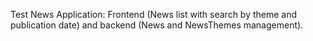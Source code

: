 Test News Application:
Frontend (News list with search by theme and publication date) and backend (News and NewsThemes management).
